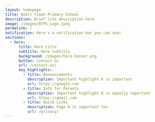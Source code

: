 ```yaml
---
layout: homepage
title: Bukit Timah Primary School
description: Brief site description here
image: /images/BTPS_Logo.jpeg
permalink: /
notification: Here's a notification bar you can use!
sections:
  - hero:
      title: Hero title
      subtitle: Hero subtitle
      background: /images/hero-banner.png
      button: Contact Us
      url: /contact-us/
      key_highlights:
        - title: Announcements
          description: Important highlight A is important
          url: https://google.com
        - title: Info for Parents
          description: Important highlight B is equally important
          url: https://gmail.com
        - title: Quick Links
          description: Page A is important too
          url: /privacy/
---
```


